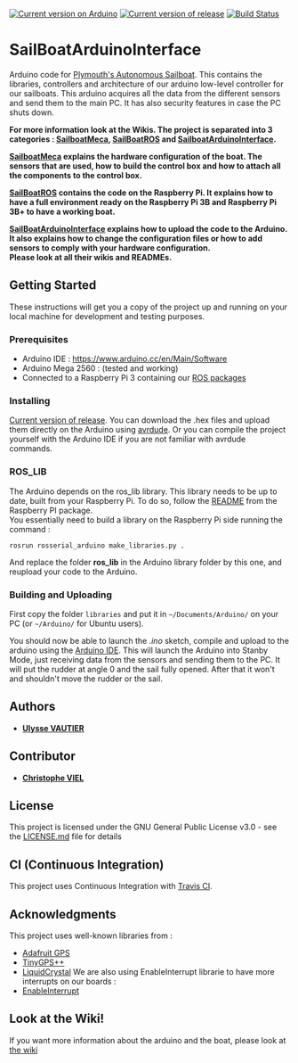 [![Current version on Arduino](https://img.shields.io/badge/Arduino-v1.8.5-blue.svg)](https://www.arduino.cc/en/Main/Software)
[![Current version of release](https://img.shields.io/github/release/Plymouth-Sailboat/SailBoatArduinoInterface/all.svg)](https://github.com/Plymouth-Sailboat/SailBoatArduinoInterface/releases/latest)
[![Build Status](https://travis-ci.com/Plymouth-Sailboat/SailBoatArduinoInterface.svg?branch=master)](https://travis-ci.com/Plymouth-Sailboat/SailBoatArduinoInterface)

# SailBoatArduinoInterface
Arduino code for [Plymouth's Autonomous Sailboat](https://plymouth-sailboat.github.io/). This contains the libraries, controllers and architecture of our arduino low-level controller for our sailboats. This arduino acquires all the data from the different sensors and send them to the main PC. It has also security features in case the PC shuts down.

**For more information look at the Wikis. The project is separated into 3 categories : [SailboatMeca](https://github.com/Plymouth-Sailboat/Sailboat-Meca), [SailBoatROS](https://github.com/Plymouth-Sailboat/SailBoatROS) and [SailboatArduinoInterface](https://github.com/Plymouth-Sailboat/SailBoatArduinoInterface).**

**[SailboatMeca](https://github.com/Plymouth-Sailboat/Sailboat-Meca) explains the hardware configuration of the boat. The sensors that are used, how to build the control box and how to attach all the components to the control box.**

**[SailBoatROS](https://github.com/Plymouth-Sailboat/SailBoatROS) contains the code on the Raspberry Pi. It explains how to have a full environment ready on the Raspberry Pi 3B and Raspberry Pi 3B+ to have a working boat.**

**[SailBoatArduinoInterface](https://github.com/Plymouth-Sailboat/SailBoatArduinoInterface) explains how to upload the code to the Arduino. It also explains how to change the configuration files or how to add sensors to comply with your hardware configuration.  
Please look at all their wikis and READMEs.**

## Getting Started

These instructions will get you a copy of the project up and running on your local machine for development and testing purposes.

### Prerequisites

- Arduino IDE : https://www.arduino.cc/en/Main/Software
- Arduino Mega 2560 : (tested and working)
- Connected to a Raspberry Pi 3 containing our [ROS packages](https://github.com/Plymouth-Sailboat/SailBoatROS)

### Installing

[Current version of release](https://github.com/Plymouth-Sailboat/SailBoatArduinoInterface/releases/latest). You can download the .hex files and upload them directly on the Arduino using [avrdude](http://www.ladyada.net/learn/avr/avrdude.html). Or you can compile the project yourself with the Arduino IDE if you are not familiar with avrdude commands.

### ROS_LIB
The Arduino depends on the ros_lib library. This library needs to be up to date, built from your Raspberry Pi. To do so, follow the [README](https://github.com/Plymouth-Sailboat/SailBoatROS#ROS_LIB) from the Raspberry PI package.  
You essentially need to build a library on the Raspberry Pi side running the command :
```
rosrun rosserial_arduino make_libraries.py .
```
And replace the folder __ros_lib__ in the Arduino library folder by this one, and reupload your code to the Arduino.

### Building and Uploading

First copy the folder `libraries` and put it in `~/Documents/Arduino/` on your PC (or `~/Arduino/` for Ubuntu users).

You should now be able to launch the *.ino* sketch, compile and upload to the arduino using the [Arduino IDE](https://www.arduino.cc/en/Guide/ArduinoMega2560).
This will launch the Arduino into Stanby Mode, just receiving data from the sensors and sending them to the PC. It will put the rudder at angle 0 and the sail fully opened. After that it won't and shouldn't move the rudder or the sail.

## Authors

* **[Ulysse VAUTIER](https://ulyssevautier.github.io/)**

## Contributor

* **[Christophe VIEL](https://www.researchgate.net/profile/Christophe_Viel)**

## License

This project is licensed under the GNU General Public License v3.0 - see the [LICENSE.md](LICENSE.md) file for details

## CI (Continuous Integration)
This project uses Continuous Integration with [Travis CI](https://travis-ci.com/Plymouth-Sailboat/SailBoatArduinoInterface).

## Acknowledgments
This project uses well-known libraries from :
* [Adafruit GPS](https://github.com/adafruit/Adafruit_GPS)
* [TinyGPS++](http://arduiniana.org/libraries/tinygpsplus/)
* [LiquidCrystal](https://bitbucket.org/fmalpartida/new-liquidcrystal/wiki/Home)
We are also using EnableInterrupt librarie to have more interrupts on our boards :
* [EnableInterrupt](https://github.com/GreyGnome/EnableInterrupt)

## Look at the Wiki!
If you want more information about the arduino and the boat, please look at [the wiki](https://github.com/Plymouth-Sailboat/SailBoatArduinoInterface/wiki)
